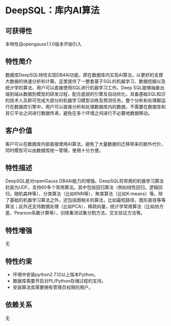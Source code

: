 # DeepSQL：库内AI算法<a name="ZH-CN_TOPIC_0000001138595127"></a>

## 可获得性<a name="section76684290441"></a>

本特性自opengauss1.1.0版本开始引入

## 特性简介<a name="section106701152184410"></a>

数据库DeepSQL特性实现DB4AI功能，即在数据库内实现AI算法，以更好的支撑大数据的快速分析和计算。这里提供了一整套基于SQL的机器学习、数据挖掘以及统计学的算法，用户可以直接使用SQL进行机器学习工作。Deep SQL能够抽象出端到端从数据到模型的研发过程，配合底层的引擎及自动优化，具备基础SQL知识的技术人员即可完成大部分的机器学习模型训练及预测任务。整个分析和处理都运行在数据库引擎中，用户可以直接分析和处理数据库内的数据，不需要在数据库和其它平台之间进行数据传递，避免在多个环境之间进行不必要地数据移动。

## 客户价值<a name="section1741452074516"></a>

客户可以在数据库内部直接使用AI算法，避免了大量数据的迁移带来的额外代价，同时模型可以由数据库统一管理，使用十分方便。

## 特性描述<a name="section1680916180471"></a>

DeepSQL是对openGauss DB4AI能力的增强。DeepSQL将常用的机器学习算法封装为UDF，支持60多个常用算法。其中包括回归算法（例如线性回归，逻辑回归，随机森林等）、分类算法（比如KNN等）、聚类算法（比如K-means）等。除了基础的机器学习算法之外，还包括图相关的算法，比如最短路径，图形直径等等算法；此外还支持数据处理（比如PCA），稀疏向量，统计学常用算法（比如协方差，Pearson系数计算等），训练集测试集分割方法，交叉验证方法等。

## 特性增强<a name="section1715553994720"></a>

无

## 特性约束<a name="section11980155994711"></a>

-   环境中安装python2.7.12以上版本Python。
-   数据库需要开启对PL/Python存储过程的支持。
-   安装算法库需要拥有管理员权限的用户。

## 依赖关系<a name="section850692718486"></a>

无

